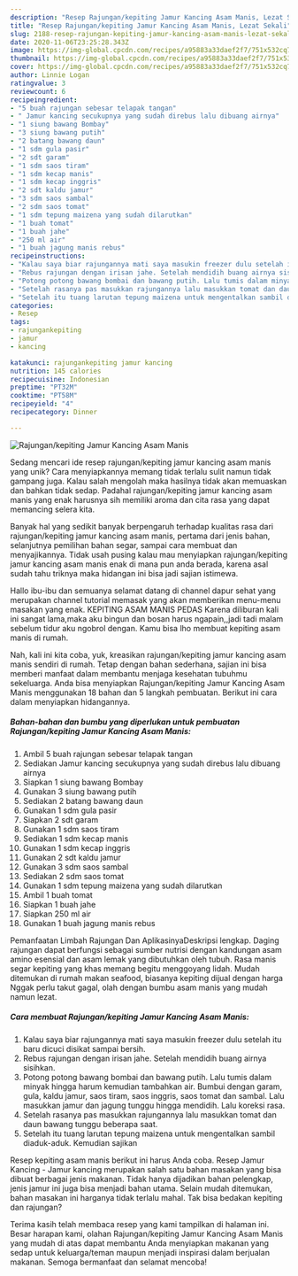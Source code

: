 ```yaml
---
description: "Resep Rajungan/kepiting Jamur Kancing Asam Manis, Lezat Sekali"
title: "Resep Rajungan/kepiting Jamur Kancing Asam Manis, Lezat Sekali"
slug: 2188-resep-rajungan-kepiting-jamur-kancing-asam-manis-lezat-sekali
date: 2020-11-06T23:25:28.343Z
image: https://img-global.cpcdn.com/recipes/a95883a33daef2f7/751x532cq70/rajungankepiting-jamur-kancing-asam-manis-foto-resep-utama.jpg
thumbnail: https://img-global.cpcdn.com/recipes/a95883a33daef2f7/751x532cq70/rajungankepiting-jamur-kancing-asam-manis-foto-resep-utama.jpg
cover: https://img-global.cpcdn.com/recipes/a95883a33daef2f7/751x532cq70/rajungankepiting-jamur-kancing-asam-manis-foto-resep-utama.jpg
author: Linnie Logan
ratingvalue: 3
reviewcount: 6
recipeingredient:
- "5 buah rajungan sebesar telapak tangan"
- " Jamur kancing secukupnya yang sudah direbus lalu dibuang airnya"
- "1 siung bawang Bombay"
- "3 siung bawang putih"
- "2 batang bawang daun"
- "1 sdm gula pasir"
- "2 sdt garam"
- "1 sdm saos tiram"
- "1 sdm kecap manis"
- "1 sdm kecap inggris"
- "2 sdt kaldu jamur"
- "3 sdm saos sambal"
- "2 sdm saos tomat"
- "1 sdm tepung maizena yang sudah dilarutkan"
- "1 buah tomat"
- "1 buah jahe"
- "250 ml air"
- "1 buah jagung manis rebus"
recipeinstructions:
- "Kalau saya biar rajungannya mati saya masukin freezer dulu setelah itu baru dicuci disikat sampai bersih."
- "Rebus rajungan dengan irisan jahe. Setelah mendidih buang airnya sisihkan."
- "Potong potong bawang bombai dan bawang putih. Lalu tumis dalam minyak hingga harum kemudian tambahkan air. Bumbui dengan garam, gula, kaldu jamur, saos tiram, saos inggris, saos tomat dan sambal. Lalu masukkan jamur dan jagung tunggu hingga mendidih. Lalu koreksi rasa."
- "Setelah rasanya pas masukkan rajungannya lalu masukkan tomat dan daun bawang tunggu beberapa saat."
- "Setelah itu tuang larutan tepung maizena untuk mengentalkan sambil diaduk-aduk. Kemudian sajikan"
categories:
- Resep
tags:
- rajungankepiting
- jamur
- kancing

katakunci: rajungankepiting jamur kancing 
nutrition: 145 calories
recipecuisine: Indonesian
preptime: "PT32M"
cooktime: "PT58M"
recipeyield: "4"
recipecategory: Dinner

---
```



![Rajungan/kepiting Jamur Kancing Asam Manis](https://img-global.cpcdn.com/recipes/a95883a33daef2f7/751x532cq70/rajungankepiting-jamur-kancing-asam-manis-foto-resep-utama.jpg)

Sedang mencari ide resep rajungan/kepiting jamur kancing asam manis yang unik? Cara menyiapkannya memang tidak terlalu sulit namun tidak gampang juga. Kalau salah mengolah maka hasilnya tidak akan memuaskan dan bahkan tidak sedap. Padahal rajungan/kepiting jamur kancing asam manis yang enak harusnya sih memiliki aroma dan cita rasa yang dapat memancing selera kita.

Banyak hal yang sedikit banyak berpengaruh terhadap kualitas rasa dari rajungan/kepiting jamur kancing asam manis, pertama dari jenis bahan, selanjutnya pemilihan bahan segar, sampai cara membuat dan menyajikannya. Tidak usah pusing kalau mau menyiapkan rajungan/kepiting jamur kancing asam manis enak di mana pun anda berada, karena asal sudah tahu triknya maka hidangan ini bisa jadi sajian istimewa.

Hallo ibu-ibu dan semuanya selamat datang di channel dapur sehat yang merupakan channel tutorial memasak yang akan memberikan menu-menu masakan yang enak. KEPITING ASAM MANIS PEDAS Karena diliburan kali ini sangat lama,maka aku bingun dan bosan harus ngapain,,jadi tadi malam sebelum tidur aku ngobrol dengan. Kamu bisa lho membuat kepiting asam manis di rumah.


Nah, kali ini kita coba, yuk, kreasikan rajungan/kepiting jamur kancing asam manis sendiri di rumah. Tetap dengan bahan sederhana, sajian ini bisa memberi manfaat dalam membantu menjaga kesehatan tubuhmu sekeluarga. Anda bisa menyiapkan Rajungan/kepiting Jamur Kancing Asam Manis menggunakan 18 bahan dan 5 langkah pembuatan. Berikut ini cara dalam menyiapkan hidangannya.

<!--inarticleads1-->

##### Bahan-bahan dan bumbu yang diperlukan untuk pembuatan Rajungan/kepiting Jamur Kancing Asam Manis:

1. Ambil 5 buah rajungan sebesar telapak tangan
1. Sediakan  Jamur kancing secukupnya yang sudah direbus lalu dibuang airnya
1. Siapkan 1 siung bawang Bombay
1. Gunakan 3 siung bawang putih
1. Sediakan 2 batang bawang daun
1. Gunakan 1 sdm gula pasir
1. Siapkan 2 sdt garam
1. Gunakan 1 sdm saos tiram
1. Sediakan 1 sdm kecap manis
1. Gunakan 1 sdm kecap inggris
1. Gunakan 2 sdt kaldu jamur
1. Gunakan 3 sdm saos sambal
1. Sediakan 2 sdm saos tomat
1. Gunakan 1 sdm tepung maizena yang sudah dilarutkan
1. Ambil 1 buah tomat
1. Siapkan 1 buah jahe
1. Siapkan 250 ml air
1. Gunakan 1 buah jagung manis rebus


Pemanfaatan Limbah Rajungan Dan AplikasinyaDeskripsi lengkap. Daging rajungan dapat berfungsi sebagai sumber nutrisi dengan kandungan asam amino esensial dan asam lemak yang dibutuhkan oleh tubuh. Rasa manis segar kepiting yang khas memang begitu menggoyang lidah. Mudah ditemukan di rumah makan seafood, biasanya kepiting dijual dengan harga Nggak perlu takut gagal, olah dengan bumbu asam manis yang mudah namun lezat. 

<!--inarticleads2-->

##### Cara membuat Rajungan/kepiting Jamur Kancing Asam Manis:

1. Kalau saya biar rajungannya mati saya masukin freezer dulu setelah itu baru dicuci disikat sampai bersih.
1. Rebus rajungan dengan irisan jahe. Setelah mendidih buang airnya sisihkan.
1. Potong potong bawang bombai dan bawang putih. Lalu tumis dalam minyak hingga harum kemudian tambahkan air. Bumbui dengan garam, gula, kaldu jamur, saos tiram, saos inggris, saos tomat dan sambal. Lalu masukkan jamur dan jagung tunggu hingga mendidih. Lalu koreksi rasa.
1. Setelah rasanya pas masukkan rajungannya lalu masukkan tomat dan daun bawang tunggu beberapa saat.
1. Setelah itu tuang larutan tepung maizena untuk mengentalkan sambil diaduk-aduk. Kemudian sajikan


Resep kepiting asam manis berikut ini harus Anda coba. Resep Jamur Kancing - Jamur kancing merupakan salah satu bahan masakan yang bisa dibuat berbagai jenis makanan. Tidak hanya dijadikan bahan pelengkap, jenis jamur ini juga bisa menjadi bahan utama. Selain mudah ditemukan, bahan masakan ini harganya tidak terlalu mahal. Tak bisa bedakan kepiting dan rajungan? 

Terima kasih telah membaca resep yang kami tampilkan di halaman ini. Besar harapan kami, olahan Rajungan/kepiting Jamur Kancing Asam Manis yang mudah di atas dapat membantu Anda menyiapkan makanan yang sedap untuk keluarga/teman maupun menjadi inspirasi dalam berjualan makanan. Semoga bermanfaat dan selamat mencoba!
